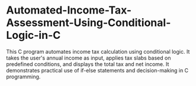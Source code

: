 # Automated-Income-Tax-Assessment-Using-Conditional-Logic-in-C
This C program automates income tax calculation using conditional logic. It takes the user's annual income as input, applies tax slabs based on predefined conditions, and displays the total tax and net income. It demonstrates practical use of if-else statements and decision-making in C programming.
